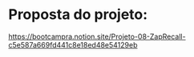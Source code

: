 # Proposta do projeto:
https://bootcampra.notion.site/Projeto-08-ZapRecall-c5e587a669fd441c8e18ed48e54129eb
